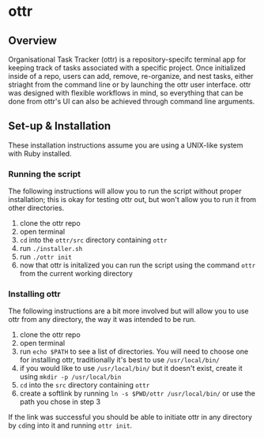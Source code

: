 # ottr

## Overview
Organisational Task Tracker (ottr) is a repository-specifc terminal app for keeping track of tasks associated with a specific project. 
Once initialized inside of a repo, users can add, remove, re-organize, and nest tasks, either striaght from the command line or by launching
the ottr user interface. ottr was designed with flexible workflows in mind, so everything that can be done from ottr's UI can also be achieved
through command line arguments.

## Set-up & Installation

These installation instructions assume you are using a UNIX-like system with Ruby installed.

### Running the script

The following instructions will allow you to run the script without proper installation;
this is okay for testing ottr out, but won't allow you to run it from other directories.

1. clone the ottr repo
1. open terminal
1. `cd` into the `ottr/src` directory containing `ottr`
1. run `./installer.sh`
1. run `./ottr init`
1. now that ottr is initalized you can run the script using the command `ottr` from the current working directory 

### Installing ottr

The following instructions are a bit more involved but will allow you to use ottr from any directory, 
the way it was intended to be run.

1. clone the ottr repo
1. open terminal
1. run `echo $PATH` to see a list of directories. You will need to choose one for installing ottr, traditionally it's best to use `/usr/local/bin/`
1. if you would like to use `/usr/local/bin/` but it doesn't exist, create it using `mkdir -p /usr/local/bin`
1. `cd` into the `src` directory containing `ottr`
1. create a softlink by running `ln -s $PWD/ottr /usr/local/bin/` or use the path you chose in step 3

If the link was successful you should be able to initiate ottr in any directory by `cd`ing into it and running `ottr init`.
